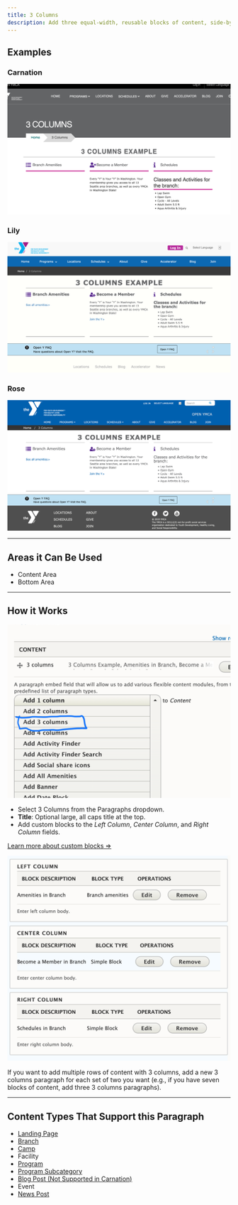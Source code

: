 ```yaml
---
title: 3 Columns
description: Add three equal-width, reusable blocks of content, side-by-side. Columns stack left to right on mobile.
---
```


## Examples

### Carnation

![carnation--landing-page__3-columns](paragraphs--3c--carnation.png)

### Lily

![lily--landing-page__3-columns](paragraphs--3c--lily.png)

### Rose

![rose--landing-page__3-columns](paragraphs--3c--rose.png)

---

## Areas it Can Be Used

* Content Area
* Bottom Area

---

## How it Works

![landing-page__3-columns-dropdown](paragraphs--3c--dropdown.png)

* Select 3 Columns from the Paragraphs dropdown.
* **Title**: Optional large, all caps title at the top.
* Add custom blocks to the *Left Column*, *Center Column*, and *Right Column* fields.

[Learn more about custom blocks ⇒](../../blocks)

![landing-page__3-columns-options](paragraphs--3c--options.png)

If you want to add multiple rows of content with 3 columns, add a new 3 columns paragraph for each set of two you want (e.g., if you have seven blocks of content, add three 3 columns paragraphs).

---

## Content Types That Support this Paragraph

* [Landing Page](../../content-types/landing-page)
* [Branch](../../content-types/branch)
* [Camp](../../content-types/camp)
* Facility
* [Program](../../content-types/program)
* [Program Subcategory](../../content-types/program-subcategory)
* [Blog Post (Not Supported in Carnation)](../../content-types/blog-post)
* Event
* [News Post](../../content-types/news-post)
